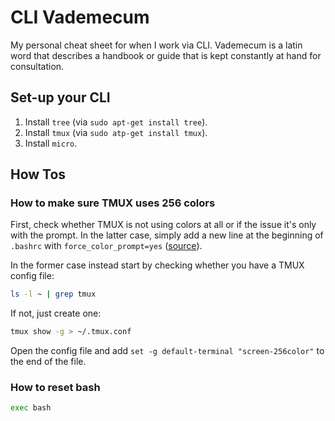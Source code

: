 # CLI Vademecum

My personal cheat sheet for when I work via CLI. Vademecum is a latin word that describes a handbook or guide that is kept constantly at hand for consultation.

## Set-up your CLI

1. Install `tree` (via `sudo apt-get install tree`).
1. Install `tmux` (via `sudo atp-get install tmux`).
1. Install `micro`.

## How Tos

### How to make sure TMUX uses 256 colors

First, check whether TMUX is not using colors at all or if the issue it's only with the prompt. In the latter case, simply add a new line at the beginning of `.bashrc` with `force_color_prompt=yes` ([source](https://unix.stackexchange.com/questions/360545/tmux-not-colorizing-ps1-prompt)).

In the former case instead start by checking whether you have a TMUX config file:

```bash
ls -l ~ | grep tmux
```

If not, just create one:

```bash
tmux show -g > ~/.tmux.conf
```
Open the config file and add `set -g default-terminal "screen-256color"` to the end of the file.

### How to reset bash

```bash
exec bash
```
